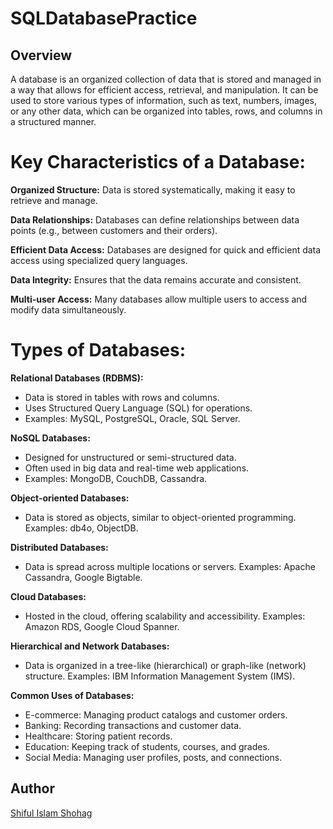 # SQLDatabasePractice
## Overview

A database is an organized collection of data that is stored and managed in a way that allows for efficient access, retrieval, and manipulation. It can be used to store various types of information, such as text, numbers, images, or any other data, which can be organized into tables, rows, and columns in a structured manner.

# Key Characteristics of a Database:
**Organized Structure:** Data is stored systematically, making it easy to retrieve and manage.

**Data Relationships:** Databases can define relationships between data points (e.g., between customers and their orders).

**Efficient Data Access:** Databases are designed for quick and efficient data access using specialized query languages.

**Data Integrity:** Ensures that the data remains accurate and consistent.

**Multi-user Access:** Many databases allow multiple users to access and modify data simultaneously.

# Types of Databases:

**Relational Databases (RDBMS):**

- Data is stored in tables with rows and columns.
- Uses Structured Query Language (SQL) for operations.
- Examples: MySQL, PostgreSQL, Oracle, SQL Server.
  
**NoSQL Databases:**

- Designed for unstructured or semi-structured data.
- Often used in big data and real-time web applications.
- Examples: MongoDB, CouchDB, Cassandra.

**Object-oriented Databases:**

- Data is stored as objects, similar to object-oriented programming.
Examples: db4o, ObjectDB.

**Distributed Databases:**

- Data is spread across multiple locations or servers.
Examples: Apache Cassandra, Google Bigtable.

**Cloud Databases:**

- Hosted in the cloud, offering scalability and accessibility.
Examples: Amazon RDS, Google Cloud Spanner.

**Hierarchical and Network Databases:**

- Data is organized in a tree-like (hierarchical) or graph-like (network) structure.
Examples: IBM Information Management System (IMS).


**Common Uses of Databases:**

- E-commerce: Managing product catalogs and customer orders.
- Banking: Recording transactions and customer data.
- Healthcare: Storing patient records.
- Education: Keeping track of students, courses, and grades.
- Social Media: Managing user profiles, posts, and connections.




## Author

[Shiful Islam Shohag](https://www.linkedin.com/in/shiful-shohag/)
